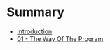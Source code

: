 # Summary

* [Introduction](README.md)
* [01 - The Way Of The Program](01-the_way_of_the_program/01.1_fsharp_programming_language.md)

